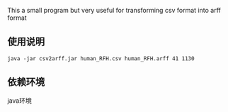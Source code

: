 This a small program but very useful for transforming csv format into arff format
## 使用说明

`java -jar csv2arff.jar human_RFH.csv human_RFH.arff 41 1130`

## 依赖环境

java环境
